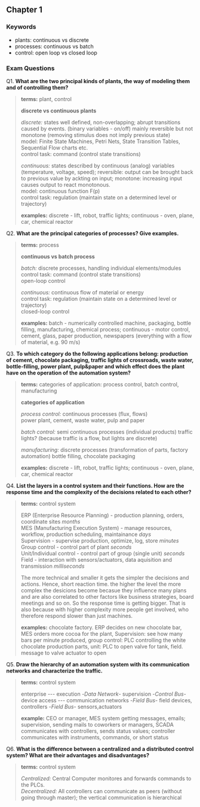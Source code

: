 ## Chapter 1


### Keywords

* plants: continuous vs discrete
* processes: continuous vs batch
* control: open loop vs closed loop

### Exam Questions

Q1. **What are the two principal kinds of plants, the way of modeling them and of controlling them?**

> **terms:** plant, control
>
> **discrete vs continuous plants**  
>
> *discrete:* states well defined, non-overlapping; abrupt transitions caused by events. (binary variables - on/off) mainly reversible but not monotone (removing stimulus does not imply previous state)  
>   model: Finite State Machines, Petri Nets, State Transition Tables, Sequential Flow charts etc.  
>   control task: command (control state transitions)  
>
> *continuous:* states described by continuous (analog) variables (temperature, voltage, speed); reversible: output can be brought back to previous value by ackting on input; monotone: increasing input causes output to react monotonous.  
>   model: continuous function F(p)  
>   control task: regulation (maintain state on a determined level or trajectory)  
>
> **examples:** discrete - lift, robot, traffic lights; continuous - oven, plane, car, chemical reactor

Q2. **What are the principal categories of processes? Give examples.**

> **terms:** process
>
> **continuous vs batch process**  
>
> *batch:* discrete processes, handling individual elements/modules  
>   control task: command (control state transitions)  
>   open-loop control
>
> *continuous:* continuous flow of material or energy  
>   control task: regulation (maintain state on a determined level or trajectory)  
>   closed-loop control
>
> **examples:** batch - numerically controlled machine, packaging, bottle filling, manufacturing, chemical process; continuous - motor control, cement, glass, paper production, newspapers (everything with a flow of material, e.g. 90 m/s)


Q3. **To which category do the following applications belong: production of cement, chocolate packaging, traffic lights of crossroads, waste water, bottle-filling, power plant, pulp&paper and which effect does the plant have on the operation of the automation system?**

> **terms:** categories of application: process control, batch control, manufacturing
>
> **categories of application**  
>
> *process control:* continuous processes (flux, flows)  
> power plant, cement, waste water, pulp and paper
>
> *batch control:* semi continuous processes (individual products)
> traffic lights? (because traffic is a flow, but lights are discrete)
>
> *manufacturing:* discrete processes (transformation of parts, factory automation)
> bottle filling, chocolate packaging
>
> **examples:** discrete - lift, robot, traffic lights; continuous - oven, plane, car, chemical reactor


Q4. **List the layers in a control system and their functions. How are the response time and the complexity of the decisions related to each other?**

>**terms:** control system
>
> ERP (Enterprise Resource Planning) - production planning, orders, coordinate sites *months*  
> MES (Manufacturing Execution System) - manage resources, workflow, production scheduling, maintainance *days*  
> Supervision - supervise production, optimize, log, store *minutes*  
> Group control - control part of plant *seconds*  
> Unit/Individual control - control part of group (single unit) *seconds*  
> Field - interaction with sensors/actuators, data aquisition and transmission *milliseconds*  
>
> The more technical and smaller it gets the simpler the decisions and actions. Hence, short reaction time. 
> the higher the level the more complex the desicions become becasue they influence many plans and are also correlated to other factors like business strategies, board meetings and so on. So the response time is getting bigger. That is also because with higher complexity more people get involved, who therefore respond slower than just machines.
>
>**examples:** chocolate factory. ERP decides on new chocolate bar, MES orders more cocoa for the plant, Supervision: see how many bars per minute produced, group control: PLC controlling the white chocolate production parts, unit: PLC to open valve for tank, field. message to valve actuator to open

Q5. **Draw the hierarchy of an automation system with its communication networks and characterize the traffic.**

>**terms:** control system
>
>enterprise --- execution -*Data Network*- supervision -*Control Bus*- device access --- communication networks -*Field Bus*- field devices, controllers -*Field Bus*- sensors,actuators
>
>**example:** CEO or manager, MES system getting messages, emails; supervision, sending mails to coworkers or managers, SCADA communicates with controllers, sends status values; controller communicates with instruments, commands, or short status

Q6. **What is the difference between a centralized and a distributed control system? What are their advantages and disadvantages?**


>**terms:** control system
>
> *Centralized:* Central Computer monitores and forwards commands to the PLCs.  
> *Decentralized:* All controllers can communicate as peers (without going through master); the vertical communication is hierarchical
>
>

